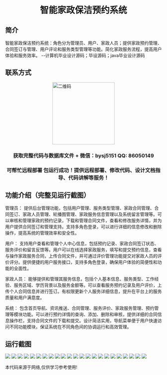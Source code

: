 <p><h1 align="center">智能家政保洁预约系统</h1></p>

## 简介
智能家政保洁预约系统：角色分为管理员、用户、家政人员；提供家政预约管理、合同签订与管理、用户评论和服务类型管理等功能。简化家政服务流程，提高用户体验和服务效率。    --计算机毕业设计源码；毕设源码；java毕业设计源码


## 联系方式
<img src="https://bs-1329754181.cos.ap-shanghai.myqcloud.com/wx.jpg" alt="二维码" style="display: block; margin: 0 auto;" width="200px">
<p><h3 align="center">获取完整代码与数据库文件 + 微信：bysj5151 QQ: 86050149</h3></p>
<p><h3 align="center">可帮忙远程部署 包运行成功！提供远程部署、修改代码、设计文档指导、代码讲解等服务！</h3></p>

## 功能介绍（完整见运行截图）
管理员： 提供后台管理功能，包括用户管理、服务类型管理、家政合同管理、合同签订、家政人员管理、轮播图管理、家政服务信息管理以及系统留言管理等。可以审核和管理家政的预约记录，下载和管理合同文件，查看和修改服务详情，并为用户提供合同签订和管理支持。支持多角色登录，可以进行详细的信息修改和删除操作，提高系统的管理效率和安全性。

用户： 支持用户查看和管理个人中心信息，包括预约记录、家政合同签订状态、服务评价和留言反馈等。用户可以在线选择家政服务，填写和提交预约信息，查看与操作家政服务合同，上传合同文件，并可通过评价管理功能提交对家政人员的评价评分。提供便捷的用户服务接口，支持多角色登录，确保用户体验的简便性和功能的全面性。

家政人员： 能够提供和管理其服务信息，包括个人基本信息、服务类型、工作经验、服务区域、学历背景以及服务金额等。可以查看服务预约记录及用户评价，上传个人合同信息并进行签订。有权限更新个人服务详细信息，提升在平台上的服务质量和用户满意度。

系统： 包含首页导航、资讯推送、合同管理、服务评价、家政服务管理、预约管理等模块功能。可以进行预约详情的查询、添加、删除和审核，提供详细的合同信息操作栏，支持合同文件的下载和提交。设计简洁实用，导航菜单便于用户快速访问不同功能模块，保证系统在不同角色间的协调运行和高效管理。


## 运行截图
![](https://bs-1329754181.cos.ap-shanghai.myqcloud.com/ssm/SmartHomeCleaningAppointmentSystem/img/001.jpg)
![](https://bs-1329754181.cos.ap-shanghai.myqcloud.com/ssm/SmartHomeCleaningAppointmentSystem/img/002.jpg)
![](https://bs-1329754181.cos.ap-shanghai.myqcloud.com/ssm/SmartHomeCleaningAppointmentSystem/img/003.jpg)
![](https://bs-1329754181.cos.ap-shanghai.myqcloud.com/ssm/SmartHomeCleaningAppointmentSystem/img/004.jpg)
![](https://bs-1329754181.cos.ap-shanghai.myqcloud.com/ssm/SmartHomeCleaningAppointmentSystem/img/005.jpg)
![](https://bs-1329754181.cos.ap-shanghai.myqcloud.com/ssm/SmartHomeCleaningAppointmentSystem/img/006.jpg)
![](https://bs-1329754181.cos.ap-shanghai.myqcloud.com/ssm/SmartHomeCleaningAppointmentSystem/img/007.jpg)
![](https://bs-1329754181.cos.ap-shanghai.myqcloud.com/ssm/SmartHomeCleaningAppointmentSystem/img/008.jpg)
![](https://bs-1329754181.cos.ap-shanghai.myqcloud.com/ssm/SmartHomeCleaningAppointmentSystem/img/009.jpg)
![](https://bs-1329754181.cos.ap-shanghai.myqcloud.com/ssm/SmartHomeCleaningAppointmentSystem/img/010.jpg)
![](https://bs-1329754181.cos.ap-shanghai.myqcloud.com/ssm/SmartHomeCleaningAppointmentSystem/img/011.jpg)
![](https://bs-1329754181.cos.ap-shanghai.myqcloud.com/ssm/SmartHomeCleaningAppointmentSystem/img/012.jpg)
![](https://bs-1329754181.cos.ap-shanghai.myqcloud.com/ssm/SmartHomeCleaningAppointmentSystem/img/013.jpg)
![](https://bs-1329754181.cos.ap-shanghai.myqcloud.com/ssm/SmartHomeCleaningAppointmentSystem/img/014.jpg)
![](https://bs-1329754181.cos.ap-shanghai.myqcloud.com/ssm/SmartHomeCleaningAppointmentSystem/img/015.jpg)
![](https://bs-1329754181.cos.ap-shanghai.myqcloud.com/ssm/SmartHomeCleaningAppointmentSystem/img/016.jpg)
![](https://bs-1329754181.cos.ap-shanghai.myqcloud.com/ssm/SmartHomeCleaningAppointmentSystem/img/017.jpg)
![](https://bs-1329754181.cos.ap-shanghai.myqcloud.com/ssm/SmartHomeCleaningAppointmentSystem/img/018.jpg)
![](https://bs-1329754181.cos.ap-shanghai.myqcloud.com/ssm/SmartHomeCleaningAppointmentSystem/img/019.jpg)
![](https://bs-1329754181.cos.ap-shanghai.myqcloud.com/ssm/SmartHomeCleaningAppointmentSystem/img/020.jpg)
![](https://bs-1329754181.cos.ap-shanghai.myqcloud.com/ssm/SmartHomeCleaningAppointmentSystem/img/021.jpg)
![](https://bs-1329754181.cos.ap-shanghai.myqcloud.com/ssm/SmartHomeCleaningAppointmentSystem/img/022.jpg)
![](https://bs-1329754181.cos.ap-shanghai.myqcloud.com/ssm/SmartHomeCleaningAppointmentSystem/img/023.jpg)

<p>本代码来源于网络,仅供学习参考使用!</p>
